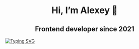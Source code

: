 <h1 align="center">Hi, I’m Alexey 👋</a>
<h2 align="center">Frontend developer since 2021</h2>

[![Typing SVG](https://readme-typing-svg.herokuapp.com?color=%2336BCF7&lines=I+am+work+at+railroads+for+10+years+and+when+i'm+here)](https://git.io/typing-svg)


<!---
vergsparda/vergsparda is a ✨ special ✨ repository because its `README.md` (this file) appears on your GitHub profile.
You can click the Preview link to take a look at your changes.
--->
